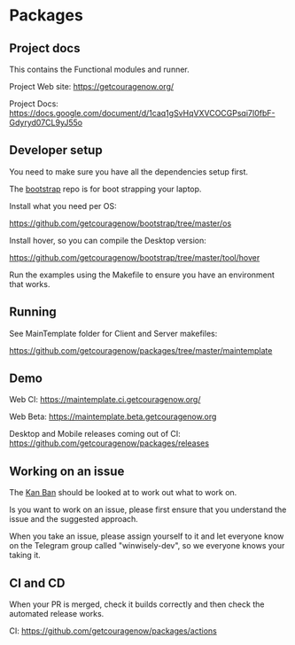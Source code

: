 # Packages

## Project docs

This contains the Functional modules and runner.

Project Web site: https://getcouragenow.org/

Project Docs: https://docs.google.com/document/d/1caq1gSvHqVXVCOCGPsqi7I0fbF-Gdyryd07CL9yJ55o


## Developer setup

You need to make sure you have all the dependencies setup first.

The [bootstrap](https://github.com/winwisely99/bootstrap) repo is for boot strapping your laptop.

Install what you need per OS:

https://github.com/getcouragenow/bootstrap/tree/master/os

Install hover, so you can compile the Desktop version:

https://github.com/getcouragenow/bootstrap/tree/master/tool/hover

Run the examples using the Makefile to ensure you have an environment that works.


## Running

See MainTemplate folder for Client and Server makefiles:

https://github.com/getcouragenow/packages/tree/master/maintemplate

## Demo

Web CI: https://maintemplate.ci.getcouragenow.org/

Web Beta: https://maintemplate.beta.getcouragenow.org

Desktop and Mobile releases coming out of CI: https://github.com/getcouragenow/packages/releases


## Working on an issue

The [Kan Ban](https://github.com/users/winwisely99/projects/1) should be looked at to work out what to work on.

Is you want to work on an issue, please first ensure that you understand the issue and the suggested approach.

When you take an issue, please assign yourself to it and let everyone know on the Telegram group called "winwisely-dev", so we everyone knows your taking it.

## CI and CD

When your PR is merged, check it builds correctly and then check the automated release works.

CI: https://github.com/getcouragenow/packages/actions